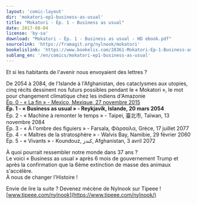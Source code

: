 ```yaml
---
layout: 'comic-layout'
dir: 'mokatori-ep1-business-as-usual'
title: "Mokatori - Ép. 1 - Business as usual"
date: 2017-08-04
license: 'by-sa'
download: "Mokatori - Ép. 1 - Business as usual - HD ebook.pdf"
sourcelink: 'https://framagit.org/nylnook/mokatori'
bookelislink: 'https://www.bookelis.com/28361-Mokatori-Ep-1-Business-as-usual.html'
sublang_en: '/en/comics/mokatori-ep1-business-as-usual'
---
```


Et si les habitants de l'avenir nous envoyaient des lettres ?

De 2054 à 2084, de l'Islande à l'Afghanistan, des cataclysmes aux utopies, cinq récits dessinent nos futurs possibles pendant le «&nbsp;Mokatori&nbsp;», le mot pour changement climatique chez les indiens d'Amazonie  
[Ép. 0 - « La fin » - Mexico, Mexique, 27 novembre 2015](/fr/bd/mokatori-ep0-la-fin)   
**Ép. 1 - « Business as usual » - Reykjavík, Islande, 20 mars 2054**   
Ép. 2 - « Machine à remonter le temps » - Taipei, 臺北市, Taïwan, 13 novembre 2084   
Ép. 3 - « À l'ombre des figuiers » - Farsala, Φάρσαλα, Grèce, 17 juillet 2077   
Ép. 4 - « Maîtres de la stratosphère » - Walvis Bay, Namibie, 29 février 2060   
Ép. 5 - « Vivants » - Koundouz, کندز, Afghanistan, 3 avril 2072   

À quoi pourrait ressembler notre monde dans 37 ans ?   
Le voici «&nbsp;Business as usual&nbsp;» après 6 mois de gouvernement Trump et après la confirmation que la 6ème extinction de masse des animaux s'accélère.    
À nous de changer l'Histoire !

Envie de lire la suite ?
Devenez mécène de Nylnook sur Tipeee !
[www.tipeee.com/nylnook](https://www.tipeee.com/nylnook/)
